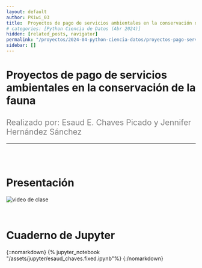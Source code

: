 ```yaml
---
layout: default
author: PKiwi_03
title:  Proyectos de pago de servicios ambientales en la conservación de la fauna
# categories: [Python Ciencia de Datos (Abr 2024)]
hidden: [related_posts, navigator]
permalink: "/proyectos/2024-04-python-ciencia-datos/proyectos-pago-servicio.html"
sidebar: []
---
```


#  Proyectos de pago de servicios ambientales en la conservación de la fauna
<h2 style="color: gray; font-weight: normal;">
Realizado por: Esaud E. Chaves Picado y Jennifer Hernández Sánchez
</h2>

---

<br><br>

# Presentación

![video de clase](https://youtu.be/yaEsE5_vx6I)

<br>

# Cuaderno de Jupyter

{::nomarkdown}
{% jupyter_notebook "/assets/jupyter/esaud_chaves.fixed.ipynb"%}
{:/nomarkdown}